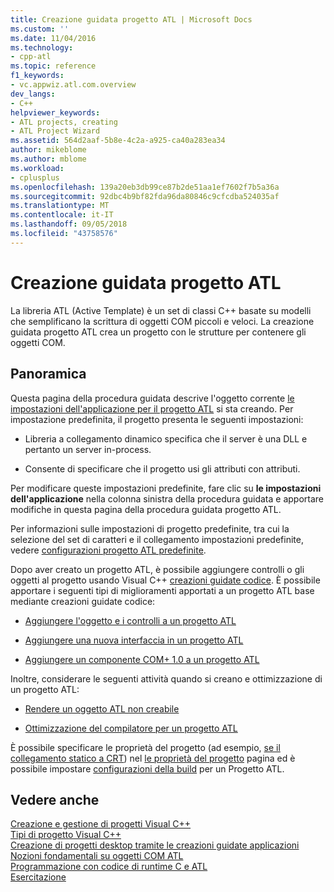 ```yaml
---
title: Creazione guidata progetto ATL | Microsoft Docs
ms.custom: ''
ms.date: 11/04/2016
ms.technology:
- cpp-atl
ms.topic: reference
f1_keywords:
- vc.appwiz.atl.com.overview
dev_langs:
- C++
helpviewer_keywords:
- ATL projects, creating
- ATL Project Wizard
ms.assetid: 564d2aaf-5b8e-4c2a-a925-ca40a283ea34
author: mikeblome
ms.author: mblome
ms.workload:
- cplusplus
ms.openlocfilehash: 139a20eb3db99ce87b2de51aa1ef7602f7b5a36a
ms.sourcegitcommit: 92dbc4b9bf82fda96da80846c9cfcdba524035af
ms.translationtype: MT
ms.contentlocale: it-IT
ms.lasthandoff: 09/05/2018
ms.locfileid: "43758576"
---
```

# <a name="atl-project-wizard"></a>Creazione guidata progetto ATL

La libreria ATL (Active Template) è un set di classi C++ basate su modelli che semplificano la scrittura di oggetti COM piccoli e veloci. La creazione guidata progetto ATL crea un progetto con le strutture per contenere gli oggetti COM.

## <a name="overview"></a>Panoramica

Questa pagina della procedura guidata descrive l'oggetto corrente [le impostazioni dell'applicazione per il progetto ATL](../../atl/reference/application-settings-atl-project-wizard.md) si sta creando. Per impostazione predefinita, il progetto presenta le seguenti impostazioni:

- Libreria a collegamento dinamico specifica che il server è una DLL e pertanto un server in-process.

- Consente di specificare che il progetto usi gli attributi con attributi.

Per modificare queste impostazioni predefinite, fare clic su **le impostazioni dell'applicazione** nella colonna sinistra della procedura guidata e apportare modifiche in questa pagina della procedura guidata progetto ATL.

Per informazioni sulle impostazioni di progetto predefinite, tra cui la selezione del set di caratteri e il collegamento impostazioni predefinite, vedere [configurazioni progetto ATL predefinite](../../atl/reference/default-atl-project-configurations.md).

Dopo aver creato un progetto ATL, è possibile aggiungere controlli o gli oggetti al progetto usando Visual C++ [creazioni guidate codice](../../ide/adding-functionality-with-code-wizards-cpp.md). È possibile apportare i seguenti tipi di miglioramenti apportati a un progetto ATL base mediante creazioni guidate codice:

- [Aggiungere l'oggetto e i controlli a un progetto ATL](../../atl/reference/adding-objects-and-controls-to-an-atl-project.md)

- [Aggiungere una nuova interfaccia in un progetto ATL](../../atl/reference/adding-a-new-interface-in-an-atl-project.md)

- [Aggiungere un componente COM+ 1.0 a un progetto ATL](../../atl/reference/adding-an-atl-com-plus-1-0-component.md)

Inoltre, considerare le seguenti attività quando si creano e ottimizzazione di un progetto ATL:

- [Rendere un oggetto ATL non creabile](../../atl/reference/making-an-atl-object-noncreatable.md)

- [Ottimizzazione del compilatore per un progetto ATL](../../atl/reference/specifying-compiler-optimization-for-an-atl-project.md)

È possibile specificare le proprietà del progetto (ad esempio, [se il collegamento statico a CRT](../../atl/programming-with-atl-and-c-run-time-code.md)) nel [le proprietà del progetto](../../ide/general-property-page-project.md) pagina ed è possibile impostare [configurazioni della build](/visualstudio/ide/understanding-build-configurations) per un Progetto ATL.

## <a name="see-also"></a>Vedere anche

[Creazione e gestione di progetti Visual C++](../../ide/creating-and-managing-visual-cpp-projects.md)   
[Tipi di progetto Visual C++](../../ide/visual-cpp-project-types.md)   
[Creazione di progetti desktop tramite le creazioni guidate applicazioni](../../ide/creating-desktop-projects-by-using-application-wizards.md)   
[Nozioni fondamentali su oggetti COM ATL](../../atl/fundamentals-of-atl-com-objects.md)   
[Programmazione con codice di runtime C e ATL](../../atl/programming-with-atl-and-c-run-time-code.md)   
[Esercitazione](../../atl/active-template-library-atl-tutorial.md)

